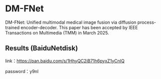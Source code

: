 # DM-FNet
DM-FNet: Unified multimodal medical image fusion via diffusion process-trained encoder-decoder. This paper has been accepted by IEEE Transactions on Multimedia (TMM) in March 2025.

## Results (BaiduNetdisk)
link：https://pan.baidu.com/s/1HhyQC2iB71h6pyxZ1yCnIQ 

password：y9nl 
